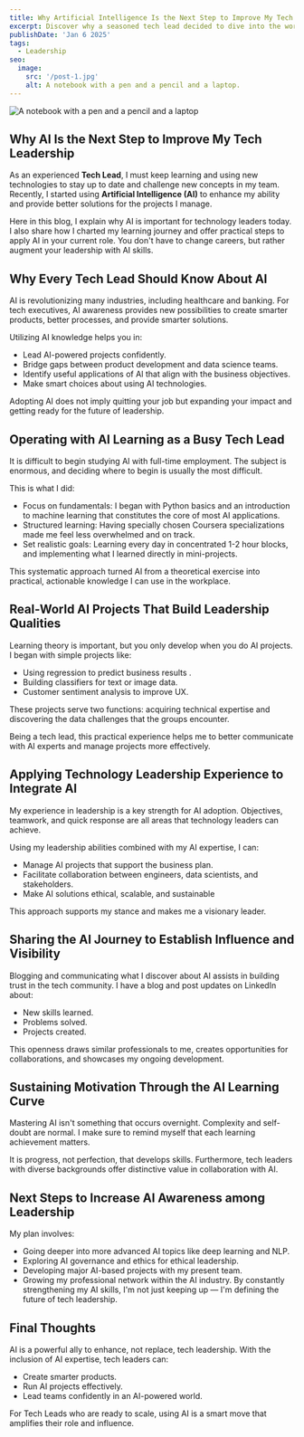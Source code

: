 ```yaml
---
title: Why Artificial Intelligence Is the Next Step to Improve My Tech Leadership
excerpt: Discover why a seasoned tech lead decided to dive into the world of Artificial Intelligence. In this post, I share the mindset shift, learning roadmap, and career goals behind my journey from mobile development to AI — and how you can start yours too.
publishDate: 'Jan 6 2025'
tags:
  - Leadership
seo:
  image:
    src: '/post-1.jpg'
    alt: A notebook with a pen and a pencil and a laptop.
---
```

![A notebook with a pen and a pencil and a laptop](/post-1.jpg)
## Why AI Is the Next Step to Improve My Tech Leadership

As an experienced **Tech Lead**, I must keep learning and using new technologies to stay up to date and challenge new concepts in my team. Recently, I started using **Artificial Intelligence (AI)** to enhance my ability and provide better solutions for the projects I manage. 

Here in this blog, I explain why AI is important for technology leaders today. I also share how I charted my learning journey and offer practical steps to apply AI in your current role. You don't have to change careers, but rather augment your leadership with AI skills.

## Why Every Tech Lead Should Know About AI

AI is revolutionizing many industries, including healthcare and banking. For tech executives, AI awareness provides new possibilities to create smarter products, better processes, and provide smarter solutions.

Utilizing AI knowledge helps you in:

* Lead AI-powered projects confidently.
* Bridge gaps between product development and data science teams.
* Identify useful applications of AI that align with the business objectives.
* Make smart choices about using AI technologies.

Adopting AI does not imply quitting your job but expanding your impact and getting ready for the future of leadership.

## Operating with AI Learning as a Busy Tech Lead

It is difficult to begin studying AI with full-time employment. The subject is enormous, and deciding where to begin is usually the most difficult.

This is what I did:
* Focus on fundamentals: I began with Python basics and an introduction to machine learning that constitutes the core of most AI applications.
* Structured learning: Having specially chosen Coursera specializations made me feel less overwhelmed and on track.
* Set realistic goals: Learning every day in concentrated 1-2 hour blocks, and implementing what I learned directly in mini-projects.

This systematic approach turned AI from a theoretical exercise into practical, actionable knowledge I can use in the workplace.

## Real-World AI Projects That Build Leadership Qualities

Learning theory is important, but you only develop when you do AI projects. I began with simple projects like:

* Using regression to predict business results .
* Building classifiers for text or image data.
* Customer sentiment analysis to improve UX.

These projects serve two functions: acquiring technical expertise and discovering the data challenges that the groups encounter.

Being a tech lead, this practical experience helps me to better communicate with AI experts and manage projects more effectively.

## Applying Technology Leadership Experience to Integrate AI

My experience in leadership is a key strength for AI adoption. Objectives, teamwork, and quick response are all areas that technology leaders can achieve.

Using my leadership abilities combined with my AI expertise, I can:

* Manage AI projects that support the business plan.
* Facilitate collaboration between engineers, data scientists, and stakeholders.
* Make AI solutions ethical, scalable, and sustainable

This approach supports my stance and makes me a visionary leader.

## Sharing the AI Journey to Establish Influence and Visibility

Blogging and communicating what I discover about AI assists in building trust in the tech community. I have a blog and post updates on LinkedIn about:

* New skills learned.
* Problems solved.
* Projects created.

This openness draws similar professionals to me, creates opportunities for collaborations, and showcases my ongoing development.

## Sustaining Motivation Through the AI Learning Curve

Mastering AI isn't something that occurs overnight. Complexity and self-doubt are normal. I make sure to remind myself that each learning achievement matters.

It is progress, not perfection, that develops skills. Furthermore, tech leaders with diverse backgrounds offer distinctive value in collaboration with AI.

## Next Steps to Increase AI Awareness among Leadership

My plan involves:

* Going deeper into more advanced AI topics like deep learning and NLP.
* Exploring AI governance and ethics for ethical leadership.
* Developing major AI-based projects with my present team.
* Growing my professional network within the AI industry. By constantly strengthening my AI skills, I'm not just keeping up — I'm defining the future of tech leadership.

## Final Thoughts
AI is a powerful ally to enhance, not replace, tech leadership. With the inclusion of AI expertise, tech leaders can:

* Create smarter products.
* Run AI projects effectively.
* Lead teams confidently in an AI-powered world.

For Tech Leads who are ready to scale, using AI is a smart move that amplifies their role and influence.